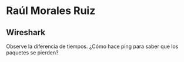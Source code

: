 # Raúl Morales Ruiz
## Wireshark

Observe la diferencia de tiempos. ¿Cómo hace ping para saber que los paquetes se pierden?